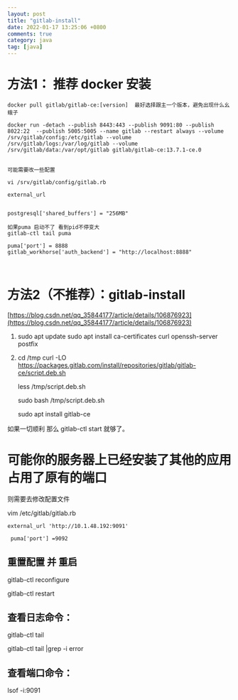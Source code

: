 ```yaml
---
layout: post
title: "gitlab-install"
date: 2022-01-17 13:25:06 +0800
comments: true
category: java
tag: [java]
---
```





# 方法1： 推荐 docker 安装

```
docker pull gitlab/gitlab-ce:[version]  最好选择跟主一个版本，避免出现什么幺蛾子

docker run -detach --publish 8443:443 --publish 9091:80 --publish 8022:22  --publish 5005:5005 --name gitlab --restart always --volume /srv/gitlab/config:/etc/gitlab --volume /srv/gitlab/logs:/var/log/gitlab --volume /srv/gitlab/data:/var/opt/gitlab gitlab/gitlab-ce:13.7.1-ce.0


可能需要改一些配置

vi /srv/gitlab/config/gitlab.rb

external_url 


postgresql['shared_buffers'] = "256MB"

如果puma 启动不了 看到pid不停变大
gitlab-ctl tail puma

puma['port'] = 8888
gitlab_workhorse['auth_backend'] = "http://localhost:8888"



```

#  方法2（不推荐）：gitlab-install

[https://blog.csdn.net/qq_35844177/article/details/106876923](https://blog.csdn.net/qq_35844177/article/details/106876923)

1. sudo apt update
sudo apt install ca-certificates curl openssh-server postfix


2. cd /tmp
    curl -LO https://packages.gitlab.com/install/repositories/gitlab/gitlab-ce/script.deb.sh

    less /tmp/script.deb.sh

    sudo bash /tmp/script.deb.sh

    sudo apt install gitlab-ce

如果一切顺利 那么 gitlab-ctl start 就够了。




# 可能你的服务器上已经安装了其他的应用 占用了原有的端口
则需要去修改配置文件

vim /etc/gitlab/gitlab.rb
```
external_url 'http://10.1.48.192:9091' 

 puma['port'] =9092
```

## 重置配置 并 重启

gitlab-ctl reconfigure

gitlab-ctl restart


## 查看日志命令：

gitlab-ctl tail 

gitlab-ctl tail |grep -i error

## 查看端口命令：

lsof -i:9091



